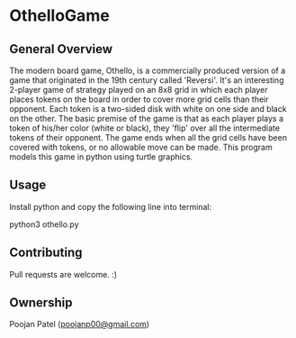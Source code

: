 # OthelloGame

## General Overview
The modern board game, Othello, is a commercially produced version of a game that originated in the 19th century called 'Reversi'. It's an interesting 2-player game of strategy played on an 8x8 grid in which each player places tokens on the board in order to cover more grid cells than their opponent. Each token is a two-sided disk with white on one side and black on the other. The basic premise of the game is that as each player plays a token of his/her color (white or black), they 'flip' over all the intermediate tokens of their opponent. The game ends when all the grid cells have been covered with tokens, or no allowable move can be made. This program models this game in python using turtle graphics.

## Usage
Install python and copy the following line into terminal:

python3 othello.py

## Contributing
Pull requests are welcome. :)

## Ownership
Poojan Patel (poojanp00@gmail.com)
